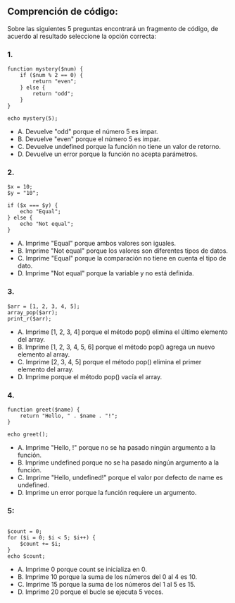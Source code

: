 ## Comprención de código:

Sobre las siguientes 5 preguntas encontrará un fragmento de código, de acuerdo al resultado seleccione la opción correcta:

### 1. 

```
function mystery($num) {
    if ($num % 2 == 0) {
        return "even";
    } else {
        return "odd";
    }
}

echo mystery(5);
```

- A. Devuelve "odd" porque el número 5 es impar.
- B. Devuelve "even" porque el número 5 es impar.
- C. Devuelve undefined porque la función no tiene un valor de retorno.
- D. Devuelve un error porque la función no acepta parámetros.


### 2.
```
$x = 10;
$y = "10";

if ($x === $y) {
    echo "Equal";
} else {
    echo "Not equal";
}

```

- A. Imprime "Equal" porque ambos valores son iguales.
- B. Imprime "Not equal" porque los valores son diferentes tipos de datos.
- C. Imprime "Equal" porque la comparación no tiene en cuenta el tipo de dato.
- D. Imprime "Not equal" porque la variable y no está definida.


### 3.

```
$arr = [1, 2, 3, 4, 5];
array_pop($arr);
print_r($arr);

```

- A. Imprime [1, 2, 3, 4] porque el método pop() elimina el último elemento del array.
- B. Imprime [1, 2, 3, 4, 5, 6] porque el método pop() agrega un nuevo elemento al array.
- C. Imprime [2, 3, 4, 5] porque el método pop() elimina el primer elemento del array.
- D. Imprime porque el método pop() vacía el array.

### 4. 

```
function greet($name) {
    return "Hello, " . $name . "!";
}

echo greet();
```

- A. Imprime "Hello, !" porque no se ha pasado ningún argumento a la función.
- B. Imprime undefined porque no se ha pasado ningún argumento a la función.
- C. Imprime "Hello, undefined!" porque el valor por defecto de name es undefined.
- D. Imprime un error porque la función requiere un argumento.

### 5:
```

$count = 0;
for ($i = 0; $i < 5; $i++) {
    $count += $i;
}
echo $count;

```

- A. Imprime 0 porque count se inicializa en 0.
- B. Imprime 10 porque la suma de los números del 0 al 4 es 10.
- C. Imprime 15 porque la suma de los números del 1 al 5 es 15.
- D. Imprime 20 porque el bucle se ejecuta 5 veces.